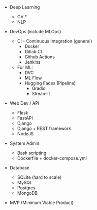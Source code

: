 - Deep Learning
  - CV *
  - NLP

- DevOps (include MLOps)
  - CI - Continuous Integration (general)
    - Docker
    - Gitlab CI
    - Github Actions
    - Jenkins
  - For ML:
    - DVC
    - ML Flow
    - Hugging Faces (Pipeline)
      - Gradio
      - Streamlit

- Web Dev / API
  - Flask
  - FastAPI
  - Django
  - Django + REST framework
  - NodeJS

- System Admin
  - Bash scripting
  - Dockerfile + docker-compose.yml
  
- Database
  - SQLite (hard to scale)
  - MySQL
  - Postgres
  - MongoDB

- MVP (Minimum Viable Product)
